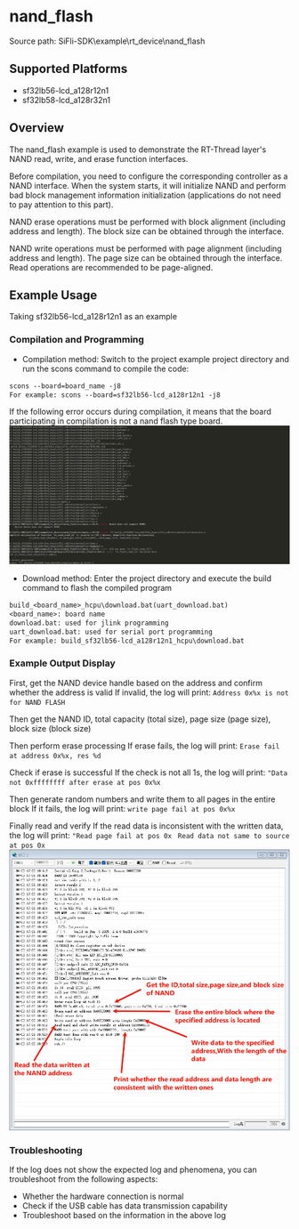 # nand_flash
Source path: SiFli-SDK\example\rt_device\nand_flash
## Supported Platforms
* sf32lb56-lcd_a128r12n1
* sf32lb58-lcd_a128r32n1

## Overview
The nand_flash example is used to demonstrate the RT-Thread layer's NAND read, write, and erase function interfaces.

Before compilation, you need to configure the corresponding controller as a NAND interface. When the system starts, it will initialize NAND and perform bad block management information initialization (applications do not need to pay attention to this part).

NAND erase operations must be performed with block alignment (including address and length). The block size can be obtained through the interface.

NAND write operations must be performed with page alignment (including address and length). The page size can be obtained through the interface. Read operations are recommended to be page-aligned.
     
## Example Usage
Taking sf32lb56-lcd_a128r12n1 as an example
### Compilation and Programming
* Compilation method: Switch to the project example project directory and run the scons command to compile the code:
```
scons --board=board_name -j8
For example: scons --board=sf32lb56-lcd_a128r12n1 -j8
```
If the following error occurs during compilation, it means that the board participating in compilation is not a nand flash type board.
![alt text](assets/nand1.png)
* Download method: Enter the project directory and execute the build command to flash the compiled program
```
build_<board_name>_hcpu\download.bat(uart_download.bat)
<board_name>: board name
download.bat: used for jlink programming
uart_download.bat: used for serial port programming
For example: build_sf32lb56-lcd_a128r12n1_hcpu\download.bat
```
### Example Output Display
First, get the NAND device handle based on the address and confirm whether the address is valid
If invalid, the log will print: ```Address 0x%x is not for NAND FLASH```

Then get the NAND ID, total capacity (total size), page size (page size), block size (block size)

Then perform erase processing
If erase fails, the log will print: ```Erase fail at address 0x%x, res %d ```

Check if erase is successful
If the check is not all 1s, the log will print: ```"Data not 0xffffffff after erase at pos 0x%x ```

Then generate random numbers and write them to all pages in the entire block
If it fails, the log will print: ```write page fail at pos 0x%x ```

Finally read and verify
If the read data is inconsistent with the written data, the log will print: ```"Read page fail at pos 0x ``` ```Read data not same to source at pos 0x ```
![alt text](assets/nand2.png)
### Troubleshooting
If the log does not show the expected log and phenomena, you can troubleshoot from the following aspects:
* Whether the hardware connection is normal
* Check if the USB cable has data transmission capability
* Troubleshoot based on the information in the above log
